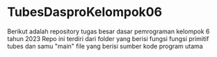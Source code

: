 # TubesDasproKelompok06
Berikut adalah repository tugas besar dasar pemrograman kelompok 6 tahun 2023
Repo ini terdiri dari folder yang berisi fungsi fungsi primitif tubes dan samu "main" file yang berisi sumber kode program utama
